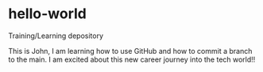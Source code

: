 # hello-world
Training/Learning depository 

This is John, I am learning how to use GitHub and how to commit a branch to the main. 
I am excited about this new career journey into the tech world!! 
